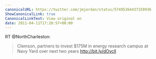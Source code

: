 ```yaml
---
canonicalURL: https://twitter.com/jmjordan/status/57495364437159936
ShowCanonicalLink: true
CanonicalLinkText: View original on
date: 2011-04-11T17:28:57+00:00
---
```

RT @NorthCharleston:
> Clemson, partners to invest $175M in energy research campus at Navy Yard over next two years http://bit.ly/dOvclI